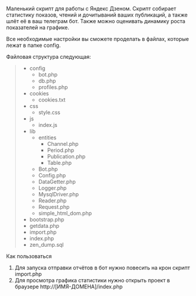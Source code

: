 Маленький скрипт для работы с Яндекс Дзеном. Скрипт собирает статистику показов, чтений и дочитываний ваших публикаций, а также шлёт её в ваш телеграм бот. Также можно оценивать динамику роста показателей на графике.

Все необходимые настройки вы сможете проделать в файлах, которые лежат в папке config.

Файловая структура следующая:

<blockquote>    
<ul>
	<li>
		config
		<ul>
			<li>bot.php</li>	
			<li>db.php</li>	
			<li>profiles.php</li>	
		</ul>
	</li>
	<li>
		cookies
		<ul>
			<li>cookies.txt</li>				
		</ul>
	</li>
	<li>
		css
		<ul>
			<li>style.css</li>				
		</ul>
	</li>
	<li>
		js
		<ul>
			<li>index.js</li>				
		</ul>
	</li>
	<li>
		lib
		<ul>
			<li>
				entities
				<ul>
					<li>Channel.php</li>	
					<li>Period.php</li>	
					<li>Publication.php</li>	
					<li>Table.php</li>
				</ul>
			</li>	
			<li>Bot.php</li>	
			<li>Config.php</li>	
			<li>DataGetter.php</li>
			<li>Logger.php</li>
			<li>MysqlDriver.php</li>
			<li>Reader.php</li>
			<li>Request.php</li>
			<li>simple_html_dom.php</li>
		</ul>
	</li>
	<li>bootstrap.php</li>
	<li>getdata.php</li>
	<li>import.php</li>
	<li>index.php</li>
	<li>zen_dump.sql</li>
</ul>
</blockquote>

Как пользоваться

1) Для запуска отправки отчётов в бот нужно повесить на крон скрипт import.php
2) Для просмотра графика статистики нужно открыть проект в браузере http://[ИМЯ-ДОМЕНА]/index.php 